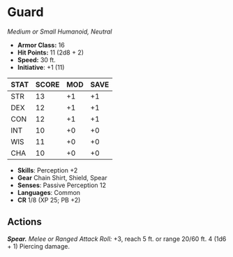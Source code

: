 # Guard

*Medium or Small Humanoid, Neutral*

- **Armor Class:** 16
- **Hit Points:** 11 (2d8 + 2)
- **Speed:** 30 ft.
- **Initiative**: +1 (11)

|STAT|SCORE|MOD|SAVE|
| --- | --- | --- | ---- |
| STR | 13 | +1 | +1 |
| DEX | 12 | +1 | +1 |
| CON | 12 | +1 | +1 |
| INT | 10 | +0 | +0 |
| WIS | 11 | +0 | +0 |
| CHA | 10 | +0 | +0 |

- **Skills**: Perception +2
- **Gear** Chain Shirt, Shield, Spear
- **Senses**: Passive Perception 12
- **Languages**: Common
- **CR** 1/8 (XP 25; PB +2)

## Actions

***Spear.*** *Melee or Ranged Attack Roll:* +3, reach 5 ft. or range 20/60 ft. 4 (1d6 + 1) Piercing damage.

